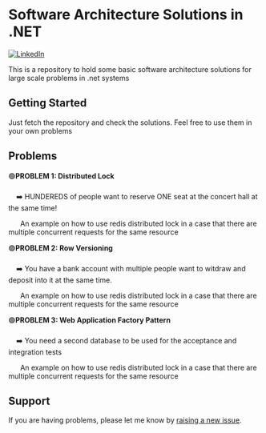 
# Software Architecture Solutions in .NET
[![LinkedIn](https://img.shields.io/badge/LinkedIn-Connect-blue)](https://www.linkedin.com/in/alireza-sabouei/)
<p>This is a repository to hold some basic software architecture solutions for large scale problems in .net systems</p>


## Getting Started
Just fetch the repository and check the solutions. Feel free to use them in your own problems

## Problems
:green_circle:<b>PROBLEM 1: Distributed Lock  </b><br><br>
&nbsp;&nbsp;&nbsp; :arrow_right: HUNDEREDS of people want to reserve ONE seat at the concert hall at the same time!<br>
<p>&nbsp;&nbsp;&nbsp;&nbsp;&nbsp;&nbsp;An example on how to use redis distributed lock in a case that there are multiple concurrent requests for the same resource</p>

:green_circle:<b>PROBLEM 2: Row Versioning  </b><br><br>
&nbsp;&nbsp;&nbsp; :arrow_right: You have a bank account with multiple people want to witdraw and deposit into it at the same time.<br>
<p>&nbsp;&nbsp;&nbsp;&nbsp;&nbsp;&nbsp;An example on how to use redis distributed lock in a case that there are multiple concurrent requests for the same resource</p>

:green_circle:<b>PROBLEM 3: Web Application Factory Pattern </b><br><br>
&nbsp;&nbsp;&nbsp; :arrow_right: You need a second database to be used for the acceptance and integration tests<br>
<p>&nbsp;&nbsp;&nbsp;&nbsp;&nbsp;&nbsp;An example on how to use redis distributed lock in a case that there are multiple concurrent requests for the same resource</p>

## Support

If you are having problems, please let me know by [raising a new issue](https://github.com/eloyjoon/yooresh/issues/new/choose).
